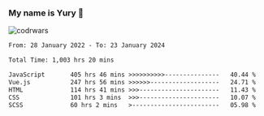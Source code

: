 ### My name is Yury 👋 
![codrwars](https://www.codewars.com/users/litury/badges/micro) 


<!--START_SECTION:waka-->

```txt
From: 28 January 2022 - To: 23 January 2024

Total Time: 1,003 hrs 20 mins

JavaScript       405 hrs 46 mins >>>>>>>>>>---------------   40.44 %
Vue.js           247 hrs 56 mins >>>>>>-------------------   24.71 %
HTML             114 hrs 41 mins >>>----------------------   11.43 %
CSS              101 hrs 3 mins  >>>----------------------   10.07 %
SCSS             60 hrs 2 mins   >------------------------   05.98 %
```

<!--END_SECTION:waka-->

